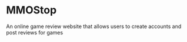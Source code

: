 # MMOStop

An online game review website that allows users to create accounts and post reviews for games

